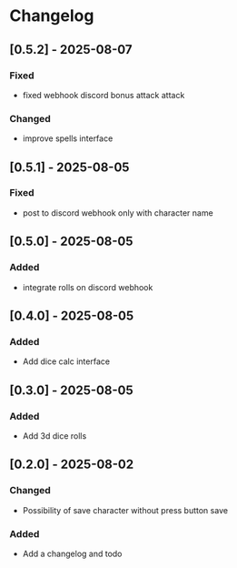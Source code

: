 # Changelog

## [0.5.2] - 2025-08-07

### Fixed

- fixed webhook discord bonus attack attack

### Changed

- improve spells interface

## [0.5.1] - 2025-08-05

### Fixed

- post to discord webhook only with character name

## [0.5.0] - 2025-08-05

### Added

- integrate rolls on discord webhook

## [0.4.0] - 2025-08-05

### Added

- Add dice calc interface

## [0.3.0] - 2025-08-05

### Added

- Add 3d dice rolls

## [0.2.0] - 2025-08-02

### Changed

- Possibility of save character without press button save

### Added
- Add a changelog and todo
